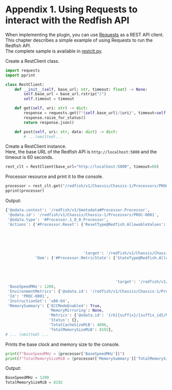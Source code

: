 # Appendix 1. Using Requests to interact with the Redfish API

When implementing the plugin, you can use [Requests](https://requests.readthedocs.io/en/latest/) as a REST API client.  
This chapter describes a simple example of using Requests to run the Redfish API.  
The complete sample is available in [restclt.py](../../samples/oob-sample-plugin/oob_sample/restclt.py).

Create a RestClient class.

``` python
import requests
import pprint

class RestClient:
    def __init__(self, base_url: str, timeout: float) -> None:
        self.base_url = base_url.rstrip("/")
        self.timeout = timeout

    def get(self, uri: str) -> dict:
        response = requests.get(f"{self.base_url}/{uri}", timeout=self.timeout)
        response.raise_for_status()
        return response.json()

    def post(self, uri: str, data: dict) -> dict:
        # ...(omitted)...
```

Create a RestClient instance.  
Here, the base URL of the Redfish API is `http://localhost:5000` and the timeout is 60 seconds.

``` python
rest_clt = RestClient(base_url="http://localhost:5000", timeout=60)
```

Processor resource and print it to the console.

``` python
processor = rest_clt.get("/redfish/v1/Chassis/Chassis-1/Processors/PROC-0001")
pprint(processor)
```

Output:

``` python
{'@odata.context': '/redfish/v1/$metadata#Processor.Processor',
 '@odata.id': '/redfish/v1/Chassis/Chassis-1/Processors/PROC-0001',
 '@odata.type': '#Processor.1_0_0.Processor',
 'Actions': {'#Processor.Reset': {'ResetType@Redfish.AllowableValues': ['On',
                                                                        'ForceOff',
                                                                        'GracefulShutdown',
                                                                        'GracefulRestart',
                                                                        'ForceRestart',
                                                                        'ForceOn'],
                                  'target': '/redfish/v1/Chassis/Chassis-1/Processors/PROC-0001/Actions/Processor.Reset'},
             'Oem': {'#Processor.MetricState': {'StateType@Redfish.AllowableValues': ['off',
                                                                                      'steady',
                                                                                      'low',
                                                                                      'high',
                                                                                      'action'],
                                                'target': '/redfish/v1/Chassis/Chassis-1/Processors/PROC-0001/Actions/Processor.MetricState'}}},
 'BaseSpeedMHz': 1200,
 'EnvironmentMetrics': {'@odata.id': '/redfish/v1/Chassis/Chassis-1/Processors/PROC-0001/EnvironmentMetrics'},
 'Id': 'PROC-0001',
 'InstructionSet': 'x86-64',
 'MemorySummary': {'ECCModeEnabled': True,
                   'MemoryMirroring': None,
                   'Metrics': {'@odata.id': '{rb}{suffix}/{suffix_id}/Memory/{memory_id}/MemoryMetrics'},
                   'Status': {},
                   'TotalCacheSizeMiB': 4096,
                   'TotalMemorySizeMiB': 8192},
# ... (omitted) ...
```

Prints the base clock and memory size to the console.

``` python
print(f"BaseSpeedMHz = {processor['BaseSpeedMHz']}")
print(f"TotalMemorySizeMiB = {processor['MemorySummary']['TotalMemorySizeMiB']}")
```

Output:

``` python
BaseSpeedMHz = 1200
TotalMemorySizeMiB = 8192
```

